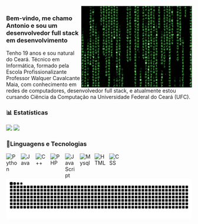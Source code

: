 <img src = "code GIF.gif" width = "300px" align = "right">

### Bem-vindo, me chamo Antonio e sou um desenvolvedor full stack em desenvolvimento
Tenho 19 anos e sou natural do Ceará. Técnico em Informática, formado pela Escola Profissionalizante Professor Walquer Cavalcante Maia, com conhecimento em redes de computadores, desenvolvedor full stack, e atualmente estou cursando Ciência da Computação na Universidade Federal do Ceará (UFC).


### 📊 Estatísticas

<div>
    <img height="150em" src="https://github-readme-stats.vercel.app/api?username=AntonioDeodato&show_icons=true&&theme=dark">
    <img height="150em" src="https://github-readme-stats-ten-gilt.vercel.app/api/top-langs/?username=AntonioDeodato&layout=compact&theme=nord">
</div>

### 🧰Linguagens e Tecnologias
<img 
    align="left" 
    alt="Python"
    title="Python" 
    width="30px" 
    style="padding-right: 10px;" 
    src="https://cdn.jsdelivr.net/gh/devicons/devicon@latest/icons/python/python-original.svg" 
/>
<img 
    align="left" 
    alt="Java"
    title="Java" 
    width="30px" 
    style="padding-right: 10px;" 
    src="https://cdn.jsdelivr.net/gh/devicons/devicon@latest/icons/java/java-original.svg" 
/>
<img 
    align="left" 
    alt="C++"
    title="C++" 
    width="30px" 
    style="padding-right: 10px;" 
    src="https://cdn.jsdelivr.net/gh/devicons/devicon@latest/icons/cplusplus/cplusplus-original.svg" 
/>
<img 
    align="left" 
    alt="PHP"
    title="PHP" 
    width="30px" 
    style="padding-right: 10px;" 
    src="https://cdn.jsdelivr.net/gh/devicons/devicon@latest/icons/php/php-original.svg" 
/>
<img 
    align="left" 
    alt="Java Script"
    title="Java Script" 
    width="30px" 
    style="padding-right: 10px;" 
    src="https://cdn.jsdelivr.net/gh/devicons/devicon@latest/icons/javascript/javascript-original.svg" 
/>
<img 
    align="left" 
    alt="Mysql"
    title="Mysql" 
    width="30px" 
    style="padding-right: 10px;" 
    src="https://cdn.jsdelivr.net/gh/devicons/devicon@latest/icons/mysql/mysql-original.svg"
/>
<img 
    align="left" 
    alt="HTML"
    title="HTML" 
    width="30px" 
    style="padding-right: 10px;" 
    src="https://cdn.jsdelivr.net/gh/devicons/devicon@latest/icons/html5/html5-original.svg"
/>
<img 
    align="left" 
    alt="CSS"
    title="CSS" 
    width="30px" 
    style="padding-right: 10px;" 
    src="https://cdn.jsdelivr.net/gh/devicons/devicon@latest/icons/css3/css3-original.svg"
/>

<picture>
  <source media="(prefers-color-scheme: dark)" srcset="https://raw.githubusercontent.com/AntonioDeodato/AntonioDeodato/output/github-contribution-grid-snake-dark.svg">
  <source media="(prefers-color-scheme: light)" srcset="https://raw.githubusercontent.com/AntonioDeodato/AntonioDeodato/output/github-contribution-grid-snake.svg">
  <img alt="github contribution grid snake animation" src="https://raw.githubusercontent.com/AntonioDeodato/AntonioDeodato/output/github-contribution-grid-snake.svg">
</picture>
